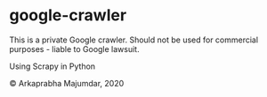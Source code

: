 # google-crawler
This is a private Google crawler.
Should not be used for commercial purposes - liable to Google lawsuit.

Using Scrapy in Python

© Arkaprabha Majumdar, 2020

